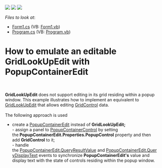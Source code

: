 <!-- default badges list -->
![](https://img.shields.io/endpoint?url=https://codecentral.devexpress.com/api/v1/VersionRange/128628408/13.1.4%2B)
[![](https://img.shields.io/badge/Open_in_DevExpress_Support_Center-FF7200?style=flat-square&logo=DevExpress&logoColor=white)](https://supportcenter.devexpress.com/ticket/details/E3078)
[![](https://img.shields.io/badge/📖_How_to_use_DevExpress_Examples-e9f6fc?style=flat-square)](https://docs.devexpress.com/GeneralInformation/403183)
<!-- default badges end -->
<!-- default file list -->
*Files to look at*:

* [Form1.cs](./CS/PopupContainerEditSelection/Form1.cs) (VB: [Form1.vb](./VB/PopupContainerEditSelection/Form1.vb))
* [Program.cs](./CS/PopupContainerEditSelection/Program.cs) (VB: [Program.vb](./VB/PopupContainerEditSelection/Program.vb))
<!-- default file list end -->
# How to emulate an editable GridLookUpEdit with PopupContainerEdit


<p><strong> </strong></p>
<p><strong>GridLookUpEdit</strong> does not support editing in its grid residing within a popup window. This example illustrates how to implement an equivalent to <a href="http://documentation.devexpress.com/#WindowsForms/clsDevExpressXtraEditorsGridLookUpEdittopic">GridLookUpEdit</a> that allows editing <a href="http://documentation.devexpress.com/#WindowsForms/clsDevExpressXtraGridGridControltopic">GridControl</a> data. <br><br>The following approach is used

* create a <a href="http://documentation.devexpress.com/#WindowsForms/clsDevExpressXtraEditorsPopupContainerEdittopic">PopupContainerEdit</a> instead of <strong>GridLookUpEdit;</strong><br>- assign a panel to <a href="http://documentation.devexpress.com/#WindowsForms/clsDevExpressXtraEditorsPopupContainerControltopic">PopupContainerControl</a> by setting the<strong> PopupContainerEdit.Properties.PopupControl</strong> property and then add <strong>GridControl</strong> to it;<br>- handle the <a href="http://documentation.devexpress.com/#WindowsForms/DevExpressXtraEditorsPopupContainerEdit_QueryResultValuetopic">PopupContainerEdit.QueryResultValue</a> and <a href="http://documentation.devexpress.com/#WindowsForms/DevExpressXtraEditorsPopupContainerEdit_QueryDisplayTexttopic">PopupContainerEdit.QueryDisplayText</a> events to synchronize <strong>PopupContainerEdit's</strong> value and display text with the state of controls residing within the popup window.</p>

<br/>


